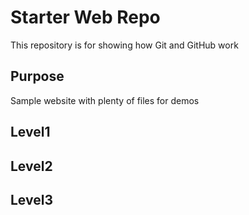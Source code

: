 # Starter Web Repo

This repository is for showing how Git and GitHub work

## Purpose

Sample website with plenty of files for demos

## Level1 

## Level2

## Level3 